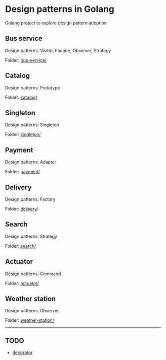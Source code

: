 
# Design patterns in Golang

Golang project to explore design pattern adoption

## Bus service

Design patterns: Visitor, Facade, Observer, Strategy

Folder: [bus-service/](bus-service)

## Catalog

Design patterns: Prototype

Folder: [catalog/](catalog)

## Singleton

Design patterns: Singleton

Folder: [singleton/](singleton)

## Payment

Design patterns: Adapter

Folder: [payment/](payment)

## Delivery

Design patterns: Factory

Folder: [delivery/](delivery)

## Search

Design patterns: Strategy

Folder: [search/](search)

## Actuator

Design patterns: Command

Folder: [actuator/](actuator)

## Weather station

Design patterns: Observer

Folder: [weather-station/](weather-station)

---

## TODO

- [decorator](https://faun.pub/head-first-design-patterns-using-go-3-decorating-objects-the-decorator-pattern-c35636722da7)
